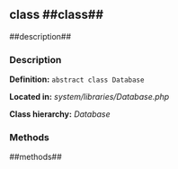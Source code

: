class ##class## 
--------------

##description## 


### Description ###

**Definition:** `abstract class Database`

**Located in:** *system/libraries/Database.php*

**Class hierarchy:** *Database*



### Methods ###

##methods##
